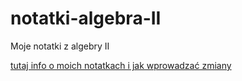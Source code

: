 # notatki-algebra-II
Moje notatki z algebry II

[tutaj info o moich notatkach i jak wprowadzać zmiany](https://github.com/korsakjakub/notatki-analiza-II/blob/master/README.md)
